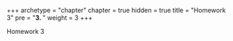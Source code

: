 +++
archetype = "chapter"
chapter = true
hidden = true
title = "Homework 3"
pre = "<b>3. </b>"
weight = 3
+++

Homework 3